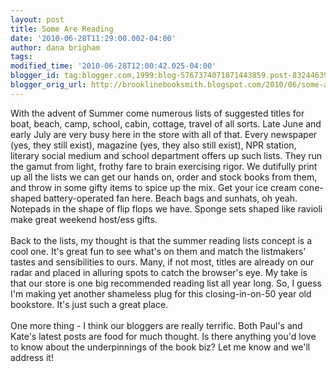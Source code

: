 ```yaml
---
layout: post
title: Some Are Reading
date: '2010-06-28T11:29:00.002-04:00'
author: dana brigham
tags: 
modified_time: '2010-06-28T12:00:42.025-04:00'
blogger_id: tag:blogger.com,1999:blog-5767374071871443859.post-8324463927604495249
blogger_orig_url: http://brooklinebooksmith.blogspot.com/2010/06/some-are-reading.html
---
```


With the advent of Summer come numerous lists of suggested titles for boat, beach, camp, school, cabin, cottage, travel of all sorts. Late June and early July are very busy here in the store with all of that. Every newspaper (yes, they still exist), magazine (yes, they also still exist), NPR station, literary social medium and school department offers up such lists. They run the gamut from light, frothy fare to brain exercising rigor. We dutifully print up all the lists we can get our hands on, order and stock books from them, and throw in some gifty items to spice up the mix. Get your ice cream cone-shaped battery-operated fan here. Beach bags and sunhats, oh yeah. Notepads in the shape of flip flops we have. Sponge sets shaped like ravioli make great weekend host/ess gifts.<br /><br />Back to the lists, my thought is that the summer reading lists concept is a cool one. It's great fun to see what's on them and match the listmakers' tastes and sensibilities to ours. Many, if not most, titles are already on our radar and placed in alluring spots to catch the browser's eye. My take is that our store is one big recommended reading list all year long. So, I guess I'm making yet another shameless plug for this closing-in-on-50 year old bookstore. It's just such a great place.<br /><br />One more thing - I think our bloggers are really terrific. Both Paul's and Kate's latest posts are food for much thought. Is there anything you'd love to know about the underpinnings of the book biz? Let me know and we'll address it!